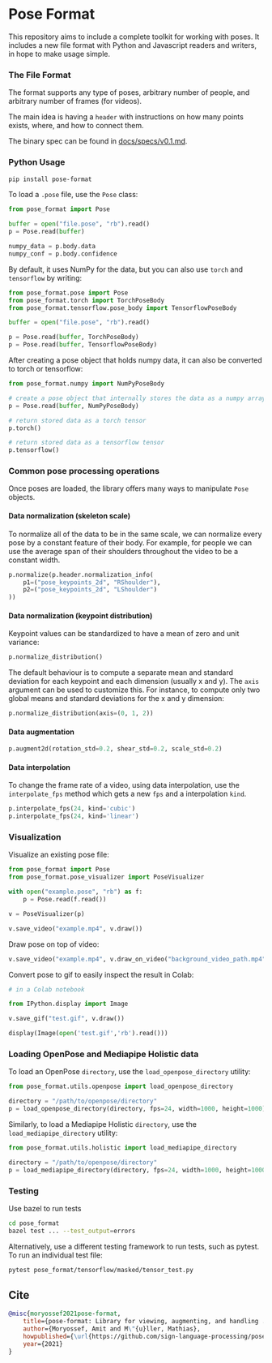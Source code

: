 # Pose Format

This repository aims to include a complete toolkit for working with poses. 
It includes a new file format with Python and Javascript readers and writers, in hope to make usage simple.

### The File Format
The format supports any type of poses, arbitrary number of people, and arbitrary number of frames (for videos).

The main idea is having a `header` with instructions on how many points exists, where, and how to connect them.

The binary spec can be found in [docs/specs/v0.1.md](docs/specs/v0.1.md).

### Python Usage
```bash
pip install pose-format
```

To load a `.pose` file, use the `Pose` class:

```python
from pose_format import Pose

buffer = open("file.pose", "rb").read()
p = Pose.read(buffer)

numpy_data = p.body.data
numpy_conf = p.body.confidence
```
By default, it uses NumPy for the data, but you can also use `torch` and `tensorflow` by writing:

```python
from pose_format.pose import Pose
from pose_format.torch import TorchPoseBody
from pose_format.tensorflow.pose_body import TensorflowPoseBody

buffer = open("file.pose", "rb").read()

p = Pose.read(buffer, TorchPoseBody)
p = Pose.read(buffer, TensorflowPoseBody)
```

After creating a pose object that holds numpy data, it can also be converted to torch or tensorflow:

```python
from pose_format.numpy import NumPyPoseBody

# create a pose object that internally stores the data as a numpy array
p = Pose.read(buffer, NumPyPoseBody)

# return stored data as a torch tensor
p.torch()

# return stored data as a tensorflow tensor
p.tensorflow()
```

### Common pose processing operations

Once poses are loaded, the library offers many ways to manipulate `Pose` objects.

#### Data normalization (skeleton scale)
To normalize all of the data to be in the same scale, we can normalize every pose by a constant feature of their body.
For example, for people we can use the average span of their shoulders throughout the video to be a constant width.
```python
p.normalize(p.header.normalization_info(
    p1=("pose_keypoints_2d", "RShoulder"),
    p2=("pose_keypoints_2d", "LShoulder")
))
```

#### Data normalization (keypoint distribution)
Keypoint values can be standardized to have a mean of zero and unit variance:
```python
p.normalize_distribution()
```

The default behaviour is to compute a separate mean and standard deviation for each keypoint and each dimension (usually x and y).
The `axis` argument can be used to customize this. For instance, to compute only two global means and standard deviations for the
x and y dimension:

```python
p.normalize_distribution(axis=(0, 1, 2))
```

#### Data augmentation
```python
p.augment2d(rotation_std=0.2, shear_std=0.2, scale_std=0.2)
```

#### Data interpolation
To change the frame rate of a video, using data interpolation, use the `interpolate_fps` method which gets a new `fps` and a interpolation `kind`.
```python
p.interpolate_fps(24, kind='cubic')
p.interpolate_fps(24, kind='linear')
```

### Visualization

Visualize an existing pose file:

```python
from pose_format import Pose
from pose_format.pose_visualizer import PoseVisualizer

with open("example.pose", "rb") as f:
    p = Pose.read(f.read())

v = PoseVisualizer(p)

v.save_video("example.mp4", v.draw())
```

Draw pose on top of video:

```python
v.save_video("example.mp4", v.draw_on_video("background_video_path.mp4"))
```

Convert pose to gif to easily inspect the result in Colab:

```python
# in a Colab notebook

from IPython.display import Image

v.save_gif("test.gif", v.draw())

display(Image(open('test.gif','rb').read()))
```

### Loading OpenPose and Mediapipe Holistic data

To load an OpenPose `directory`, use the `load_openpose_directory` utility:

```python
from pose_format.utils.openpose import load_openpose_directory

directory = "/path/to/openpose/directory"
p = load_openpose_directory(directory, fps=24, width=1000, height=1000)
```

Similarly, to load a Mediapipe Holistic `directory`, use the `load_mediapipe_directory` utility:

```python
from pose_format.utils.holistic import load_mediapipe_directory

directory = "/path/to/openpose/directory"
p = load_mediapipe_directory(directory, fps=24, width=1000, height=1000)
```

### Testing
Use bazel to run tests
```sh
cd pose_format
bazel test ... --test_output=errors
```

Alternatively, use a different testing framework to run tests, such as pytest. To run an individual
test file:
```sh
pytest pose_format/tensorflow/masked/tensor_test.py
```

## Cite

```bibtex
@misc{moryossef2021pose-format, 
    title={pose-format: Library for viewing, augmenting, and handling .pose files},
    author={Moryossef, Amit and M\"{u}ller, Mathias},
    howpublished={\url{https://github.com/sign-language-processing/pose}},
    year={2021}
}
```
